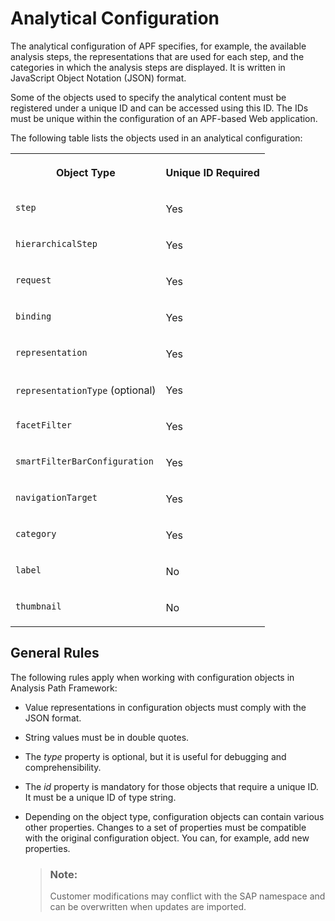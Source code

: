 <!-- loio5a467c53595a6655e10000000a423f68 -->

# Analytical Configuration

The analytical configuration of APF specifies, for example, the available analysis steps, the representations that are used for each step, and the categories in which the analysis steps are displayed. It is written in JavaScript Object Notation \(JSON\) format.

Some of the objects used to specify the analytical content must be registered under a unique ID and can be accessed using this ID. The IDs must be unique within the configuration of an APF-based Web application.

The following table lists the objects used in an analytical configuration:


<table>
<tr>
<th valign="top">

Object Type



</th>
<th valign="top">

Unique ID Required



</th>
</tr>
<tr>
<td valign="top">

`step` 



</td>
<td valign="top">

Yes



</td>
</tr>
<tr>
<td valign="top">

 `hierarchicalStep` 



</td>
<td valign="top">

Yes



</td>
</tr>
<tr>
<td valign="top">

 `request` 



</td>
<td valign="top">

Yes



</td>
</tr>
<tr>
<td valign="top">

`binding` 



</td>
<td valign="top">

Yes



</td>
</tr>
<tr>
<td valign="top">

`representation` 



</td>
<td valign="top">

Yes



</td>
</tr>
<tr>
<td valign="top">

`representationType` \(optional\)



</td>
<td valign="top">

Yes



</td>
</tr>
<tr>
<td valign="top">

 `facetFilter` 



</td>
<td valign="top">

Yes



</td>
</tr>
<tr>
<td valign="top">

 `smartFilterBarConfiguration` 



</td>
<td valign="top">

Yes



</td>
</tr>
<tr>
<td valign="top">

 `navigationTarget` 



</td>
<td valign="top">

Yes



</td>
</tr>
<tr>
<td valign="top">

`category` 



</td>
<td valign="top">

Yes



</td>
</tr>
<tr>
<td valign="top">

`label` 



</td>
<td valign="top">

No



</td>
</tr>
<tr>
<td valign="top">

`thumbnail` 



</td>
<td valign="top">

No



</td>
</tr>
</table>



## General Rules

The following rules apply when working with configuration objects in Analysis Path Framework:

-   Value representations in configuration objects must comply with the JSON format.

-   String values must be in double quotes.

-   The *type* property is optional, but it is useful for debugging and comprehensibility.

-   The *id* property is mandatory for those objects that require a unique ID. It must be a unique ID of type string.

-   Depending on the object type, configuration objects can contain various other properties. Changes to a set of properties must be compatible with the original configuration object. You can, for example, add new properties.

    > ### Note:  
    > Customer modifications may conflict with the SAP namespace and can be overwritten when updates are imported.


